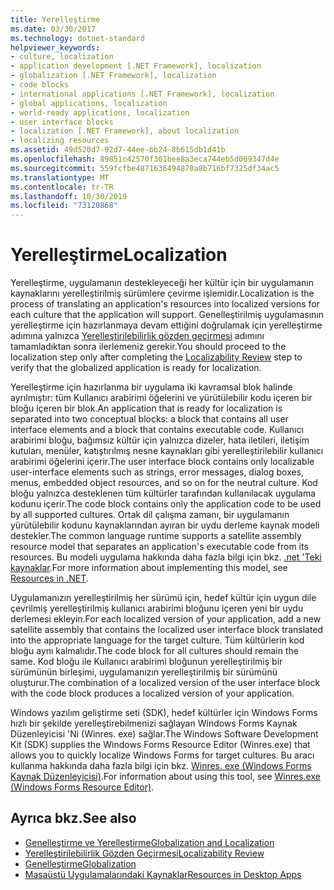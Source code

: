 ```yaml
---
title: Yerelleştirme
ms.date: 03/30/2017
ms.technology: dotnet-standard
helpviewer_keywords:
- culture, localization
- application development [.NET Framework], localization
- globalization [.NET Framework], localization
- code blocks
- international applications [.NET Framework], localization
- global applications, localization
- world-ready applications, localization
- user interface blocks
- localization [.NET Framework], about localization
- localizing resources
ms.assetid: 49d520d7-92d7-44ee-bb24-8b615db1d41b
ms.openlocfilehash: 89851c42570f301bee8a3eca744eb5d069347d4e
ms.sourcegitcommit: 559fcfbe4871636494870a8b716bf7325df34ac5
ms.translationtype: MT
ms.contentlocale: tr-TR
ms.lasthandoff: 10/30/2019
ms.locfileid: "73120868"
---
```

# <a name="localization"></a><span data-ttu-id="f07d8-102">Yerelleştirme</span><span class="sxs-lookup"><span data-stu-id="f07d8-102">Localization</span></span>

<span data-ttu-id="f07d8-103">Yerelleştirme, uygulamanın destekleyeceği her kültür için bir uygulamanın kaynaklarını yerelleştirilmiş sürümlere çevirme işlemidir.</span><span class="sxs-lookup"><span data-stu-id="f07d8-103">Localization is the process of translating an application's resources into localized versions for each culture that the application will support.</span></span> <span data-ttu-id="f07d8-104">Genelleştirilmiş uygulamasının yerelleştirme için hazırlanmaya devam ettiğini doğrulamak için yerelleştirme adımına yalnızca [Yerelleştirilebilirlik gözden geçirmesi](../../../docs/standard/globalization-localization/localizability-review.md) adımını tamamladıktan sonra ilerlemeniz gerekir.</span><span class="sxs-lookup"><span data-stu-id="f07d8-104">You should proceed to the localization step only after completing the [Localizability Review](../../../docs/standard/globalization-localization/localizability-review.md) step to verify that the globalized application is ready for localization.</span></span>

<span data-ttu-id="f07d8-105">Yerelleştirme için hazırlanma bir uygulama iki kavramsal blok halinde ayrılmıştır: tüm Kullanıcı arabirimi öğelerini ve yürütülebilir kodu içeren bir bloğu içeren bir blok.</span><span class="sxs-lookup"><span data-stu-id="f07d8-105">An application that is ready for localization is separated into two conceptual blocks: a block that contains all user interface elements and a block that contains executable code.</span></span> <span data-ttu-id="f07d8-106">Kullanıcı arabirimi bloğu, bağımsız kültür için yalnızca dizeler, hata iletileri, iletişim kutuları, menüler, katıştırılmış nesne kaynakları gibi yerelleştirilebilir kullanıcı arabirimi öğelerini içerir.</span><span class="sxs-lookup"><span data-stu-id="f07d8-106">The user interface block contains only localizable user-interface elements such as strings, error messages, dialog boxes, menus, embedded object resources, and so on for the neutral culture.</span></span> <span data-ttu-id="f07d8-107">Kod bloğu yalnızca desteklenen tüm kültürler tarafından kullanılacak uygulama kodunu içerir.</span><span class="sxs-lookup"><span data-stu-id="f07d8-107">The code block contains only the application code to be used by all supported cultures.</span></span> <span data-ttu-id="f07d8-108">Ortak dil çalışma zamanı, bir uygulamanın yürütülebilir kodunu kaynaklarından ayıran bir uydu derleme kaynak modeli destekler.</span><span class="sxs-lookup"><span data-stu-id="f07d8-108">The common language runtime supports a satellite assembly resource model that separates an application's executable code from its resources.</span></span> <span data-ttu-id="f07d8-109">Bu modeli uygulama hakkında daha fazla bilgi için bkz. [.net 'Teki kaynaklar](../../../docs/framework/resources/index.md).</span><span class="sxs-lookup"><span data-stu-id="f07d8-109">For more information about implementing this model, see [Resources in .NET](../../../docs/framework/resources/index.md).</span></span>

<span data-ttu-id="f07d8-110">Uygulamanızın yerelleştirilmiş her sürümü için, hedef kültür için uygun dile çevrilmiş yerelleştirilmiş kullanıcı arabirimi bloğunu içeren yeni bir uydu derlemesi ekleyin.</span><span class="sxs-lookup"><span data-stu-id="f07d8-110">For each localized version of your application, add a new satellite assembly that contains the localized user interface block translated into the appropriate language for the target culture.</span></span> <span data-ttu-id="f07d8-111">Tüm kültürlerin kod bloğu aynı kalmalıdır.</span><span class="sxs-lookup"><span data-stu-id="f07d8-111">The code block for all cultures should remain the same.</span></span> <span data-ttu-id="f07d8-112">Kod bloğu ile Kullanıcı arabirimi bloğunun yerelleştirilmiş bir sürümünün birleşimi, uygulamanızın yerelleştirilmiş bir sürümünü oluşturur.</span><span class="sxs-lookup"><span data-stu-id="f07d8-112">The combination of a localized version of the user interface block with the code block produces a localized version of your application.</span></span>

<span data-ttu-id="f07d8-113">Windows yazılım geliştirme seti (SDK), hedef kültürler için Windows Forms hızlı bir şekilde yerelleştirebilmenizi sağlayan Windows Forms Kaynak Düzenleyicisi 'Ni (Winres. exe) sağlar.</span><span class="sxs-lookup"><span data-stu-id="f07d8-113">The Windows Software Development Kit (SDK) supplies the Windows Forms Resource Editor (Winres.exe) that allows you to quickly localize Windows Forms for target cultures.</span></span> <span data-ttu-id="f07d8-114">Bu aracı kullanma hakkında daha fazla bilgi için bkz. [Winres. exe (Windows Forms Kaynak Düzenleyicisi)](../../../docs/framework/tools/winres-exe-windows-forms-resource-editor.md).</span><span class="sxs-lookup"><span data-stu-id="f07d8-114">For information about using this tool, see [Winres.exe (Windows Forms Resource Editor)](../../../docs/framework/tools/winres-exe-windows-forms-resource-editor.md).</span></span>

## <a name="see-also"></a><span data-ttu-id="f07d8-115">Ayrıca bkz.</span><span class="sxs-lookup"><span data-stu-id="f07d8-115">See also</span></span>

- [<span data-ttu-id="f07d8-116">Genelleştirme ve Yerelleştirme</span><span class="sxs-lookup"><span data-stu-id="f07d8-116">Globalization and Localization</span></span>](../../../docs/standard/globalization-localization/index.md)
- [<span data-ttu-id="f07d8-117">Yerelleştirilebilirlik Gözden Geçirmesi</span><span class="sxs-lookup"><span data-stu-id="f07d8-117">Localizability Review</span></span>](../../../docs/standard/globalization-localization/localizability-review.md)
- [<span data-ttu-id="f07d8-118">Genelleştirme</span><span class="sxs-lookup"><span data-stu-id="f07d8-118">Globalization</span></span>](../../../docs/standard/globalization-localization/globalization.md)
- [<span data-ttu-id="f07d8-119">Masaüstü Uygulamalarındaki Kaynaklar</span><span class="sxs-lookup"><span data-stu-id="f07d8-119">Resources in Desktop Apps</span></span>](../../../docs/framework/resources/index.md)
